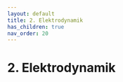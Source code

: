```yaml
---
layout: default
title: 2. Elektrodynamik
has_children: true
nav_order: 20
---
```


# 2. Elektrodynamik
